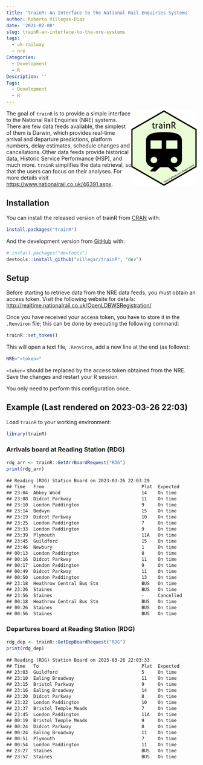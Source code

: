 ```yaml
---
title: 'trainR: An Interface to the National Rail Enquiries Systems'
author: Roberto Villegas-Diaz
date: '2021-02-08'
slug: trainR-an-interface-to-the-nre-systems
tags:
  - uk-railway
  - nre
Categories:
  - Development
  - R
Description: ''
Tags:
  - Development
  - R
---
```


<img src="https://raw.githubusercontent.com/villegar/trainR/main/inst/images/logo.png" alt="logo" align="right" height=200px/>

The goal of `trainR` is to provide a simple interface to the 
National Rail Enquiries (NRE) systems. There are few data feeds 
available, the simplest of them is Darwin, which provides real-time 
arrival and departure predictions, platform numbers, delay estimates, 
schedule changes and cancellations. Other data feeds provide historical 
data, Historic Service Performance (HSP), and much more. `trainR` 
simplifies the data retrieval, so that the users can focus on their 
analyses. For more details visit 
https://www.nationalrail.co.uk/46391.aspx.

## Installation

You can install the released version of trainR from [CRAN](https://CRAN.R-project.org) with:

``` r
install.packages("trainR")
```

And the development version from [GitHub](https://github.com/) with:

``` r
# install.packages("devtools")
devtools::install_github("villegar/trainR", "dev")
```

## Setup
Before starting to retrieve data from the NRE data feeds, you must obtain an access token. 
Visit the following website for details: http://realtime.nationalrail.co.uk/OpenLDBWSRegistration/

Once you have received your access token, you have to store it in the `.Renviron` file; this can be 
done by executing the following command:


```r
trainR::set_token()
```

This will open a text file, `.Renviron`, add a new line at the end (as follows):

```bash
NRE="<token>"
```

`<token>` should be replaced by the access token obtained from the NRE. Save the changes and restart 
your R session.

You only need to perform this configuration once.

## Example (Last rendered on 2023-03-26 22:03)

Load `trainR` to your working environment:

```r
library(trainR)
```

### Arrivals board at Reading Station (RDG)


```r
rdg_arr <- trainR::GetArrBoardRequest("RDG")
print(rdg_arr)
```

```
## Reading (RDG) Station Board on 2023-03-26 22:03:29
## Time   From                                    Plat  Expected
## 23:04  Abbey Wood                              14    On time
## 23:08  Didcot Parkway                          11    On time
## 23:10  London Paddington                       9     On time
## 23:14  Bedwyn                                  15    On time
## 23:19  Didcot Parkway                          10    On time
## 23:25  London Paddington                       7     On time
## 23:33  London Paddington                       9     On time
## 23:39  Plymouth                                11A   On time
## 23:45  Guildford                               15    On time
## 23:46  Newbury                                 1     On time
## 00:13  London Paddington                       8     On time
## 00:16  Didcot Parkway                          11    On time
## 00:17  London Paddington                       9     On time
## 00:49  Didcot Parkway                          11    On time
## 00:50  London Paddington                       13    On time
## 23:18  Heathrow Central Bus Stn                BUS   On time
## 23:26  Staines                                 BUS   On time
## 23:56  Staines                                 -     Cancelled
## 00:18  Heathrow Central Bus Stn                BUS   On time
## 00:26  Staines                                 BUS   On time
## 00:56  Staines                                 BUS   On time
```

### Departures board at Reading Station (RDG)


```r
rdg_dep <- trainR::GetDepBoardRequest("RDG")
print(rdg_dep)
```

```
## Reading (RDG) Station Board on 2023-03-26 22:03:33
## Time   To                                      Plat  Expected
## 23:03  Guildford                               5     On time
## 23:10  Ealing Broadway                         11    On time
## 23:15  Bristol Parkway                         9     On time
## 23:16  Ealing Broadway                         14    On time
## 23:20  Didcot Parkway                          8     On time
## 23:22  London Paddington                       10    On time
## 23:37  Bristol Temple Meads                    7     On time
## 23:45  London Paddington                       11A   On time
## 00:19  Bristol Temple Meads                    9     On time
## 00:24  Didcot Parkway                          8     On time
## 00:24  Ealing Broadway                         11    On time
## 00:51  Plymouth                                7     On time
## 00:54  London Paddington                       11    On time
## 23:27  Staines                                 BUS   On time
## 23:57  Staines                                 BUS   On time
```
